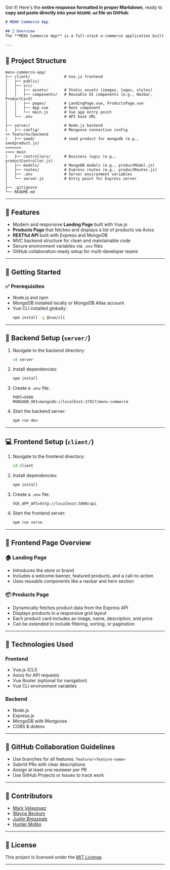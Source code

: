 Got it! Here's the **entire response formatted in proper Markdown**, ready to **copy and paste directly into your `README.md` file on GitHub**:

```markdown
# MENV Commerce App

## 🛒 Overview
The **MENV Commerce App** is a full-stack e-commerce application built using **MongoDB**, **Express**, **Node.js**, and **Vue.js**. The application allows users to browse products through a clean, responsive user interface, while product data is served via a secure RESTful API connected to a MongoDB database.

---
```
## 📁 Project Structure

```
menv-commerce-app/
├── client/               # Vue.js frontend
│   ├── public/
│   ├── src/
│   │   ├── assets/       # Static assets (images, logos, styles)
│   │   ├── components/   # Reusable UI components (e.g., Navbar, ProductCard)
│   │   ├── pages/        # LandingPage.vue, ProductsPage.vue
│   │   ├── App.vue       # Root component
│   │   └── main.js       # Vue app entry point
│   └── .env              # API base URL
│
├── server/               # Node.js backend
│   ├── config/           # Mongoose connection config
<< features/backend
|   ├── seed/             # seed product for mongodb (e.g., seedproduct.js)
=======
>>>> main
│   ├── controllers/      # Business logic (e.g., productController.js)
│   ├── models/           # MongoDB models (e.g., productModel.js)
│   ├── routes/           # Express routes (e.g., productRoutes.js)
│   ├── .env              # Server environment variables
│   └── server.js         # Entry point for Express server
│
├── .gitignore
└── README.md
```

---

## 🚀 Features

- Modern and responsive **Landing Page** built with Vue.js
- **Products Page** that fetches and displays a list of products via Axios
- **RESTful API** built with Express and MongoDB
- MVC backend structure for clean and maintainable code
- Secure environment variables via `.env` files
- GitHub collaboration-ready setup for multi-developer teams

---

## 🔧 Getting Started

### ✅ Prerequisites

- Node.js and npm
- MongoDB installed locally or MongoDB Atlas account
- Vue CLI installed globally:
  ```bash
  npm install -g @vue/cli
  ```

---

## 🔌 Backend Setup (`server/`)

1. Navigate to the backend directory:
   ```bash
   cd server
   ```
2. Install dependencies:
   ```bash
   npm install
   ```
3. Create a `.env` file:
   ```env
   PORT=5000
   MONGODB_URI=mongodb://localhost:27017/menv-commerce
   ```
4. Start the backend server:
   ```bash
   npm run dev
   ```

---

## 💻 Frontend Setup (`client/`)

1. Navigate to the frontend directory:
   ```bash
   cd client
   ```
2. Install dependencies:
   ```bash
   npm install
   ```
3. Create a `.env` file:
   ```env
   VUE_APP_API=http://localhost:5000/api
   ```
4. Start the frontend server:
   ```bash
   npm run serve
   ```

---

## 🧭 Frontend Page Overview

### 🏠 Landing Page

- Introduces the store or brand
- Includes a welcome banner, featured products, and a call-to-action
- Uses reusable components like a navbar and hero section

### 📦 Products Page

- Dynamically fetches product data from the Express API
- Displays products in a responsive grid layout
- Each product card includes an image, name, description, and price
- Can be extended to include filtering, sorting, or pagination

---

## 🧠 Technologies Used

### Frontend
- Vue.js (CLI)
- Axios for API requests
- Vue Router (optional for navigation)
- Vue CLI environment variables

### Backend
- Node.js
- Express.js
- MongoDB with Mongoose
- CORS & dotenv

---

## 📂 GitHub Collaboration Guidelines

- Use branches for all features: `feature/<feature-name>`
- Submit PRs with clear descriptions
- Assign at least one reviewer per PR
- Use GitHub Projects or Issues to track work

---

## 👥 Contributors

- [Mark Velasquez](https://github.com/MCVelasquez45)
- [Wayne Beckom](https://github.com/beckomw)
- [Justin Breazeale](https://github.com/JustinBreazeale)
- [Hunter Motko](#)

---

## 📜 License

This project is licensed under the [MIT License](LICENSE).

---
